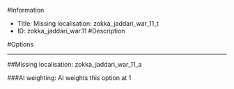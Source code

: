 #Information
 - Title: Missing localisation: zokka_jaddari_war_11_t
 - ID: zokka_jaddari_war.11
#Description

#Options

___
##Missing localisation: zokka_jaddari_war_11_a

###AI weighting:
AI weights this option at 1

